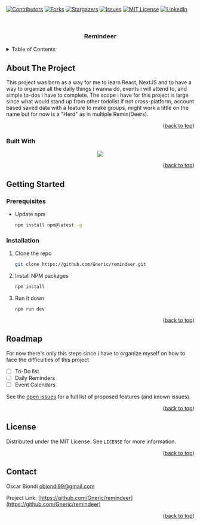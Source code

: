 <!-- Improved compatibility of back to top link: See: https://github.com/othneildrew/Best-README-Template/pull/73 -->
<a name="readme-top"></a>
<!--
*** Thanks for checking out the Best-README-Template. If you have a suggestion
*** that would make this better, please fork the repo and create a pull request
*** or simply open an issue with the tag "enhancement".
*** Don't forget to give the project a star!
*** Thanks again! Now go create something AMAZING! :D
-->



<!-- PROJECT SHIELDS -->
<!--
*** I'm using markdown "reference style" links for readability.
*** Reference links are enclosed in brackets [ ] instead of parentheses ( ).
*** See the bottom of this document for the declaration of the reference variables
*** for contributors-url, forks-url, etc. This is an optional, concise syntax you may use.
*** https://www.markdownguide.org/basic-syntax/#reference-style-links
-->
[![Contributors][contributors-shield]][contributors-url]
[![Forks][forks-shield]][forks-url]
[![Stargazers][stars-shield]][stars-url]
[![Issues][issues-shield]][issues-url]
[![MIT License][license-shield]][license-url]
[![LinkedIn][linkedin-shield]][linkedin-url]



<!-- PROJECT LOGO -->
<br />
<div align="center">
  <!-- <a href="https://github.com/Gneric/remindeer">
    <img src="images/logo.png" alt="Logo" width="80" height="80">
  </a> -->

<h3 align="center">Remindeer</h3>

  <!-- <p align="center">
    project_description
    <br />
    <a href="https://github.com/Gneric/remindeer"><strong>Explore the docs »</strong></a>
    <br />
    <br />
    <a href="https://github.com/Gneric/remindeer">View Demo</a>
    ·
    <a href="https://github.com/Gneric/remindeer/issues">Report Bug</a>
    ·
    <a href="https://github.com/Gneric/remindeer/issues">Request Feature</a>
  </p> -->
</div>



<!-- TABLE OF CONTENTS -->
<details>
  <summary>Table of Contents</summary>
  <ol>
    <li>
      <a href="#about-the-project">About The Project</a>
      <ul>
        <li><a href="#built-with">Built With</a></li>
      </ul>
    </li>
    <li>
      <a href="#getting-started">Getting Started</a>
      <ul>
        <li><a href="#prerequisites">Prerequisites</a></li>
        <li><a href="#installation">Installation</a></li>
      </ul>
    </li>
    <li><a href="#roadmap">Roadmap</a></li>
    <li><a href="#license">License</a></li>
    <li><a href="#contact">Contact</a></li>
  </ol>
</details>



<!-- ABOUT THE PROJECT -->
## About The Project
This project was born as a way for me to learn React, NextJS and to have a way to organize all the daily things i wanna do, events i will attend to, and simple to-dos i have to complete. The scope i have for this project is large since what would stand up from other todolist if not cross-platform, account based saved data with a feature to make groups, might work a little on the name but for now is a "Herd" as in multiple Remin(Deers).

<p align="right">(<a href="#readme-top">back to top</a>)</p>



### Built With

<p align="center">
  <a href="https://skillicons.dev">
    <img src="https://skillicons.dev/icons?i=react,next,nodejs&perline=3" />
  </a>
</p>

<p align="right">(<a href="#readme-top">back to top</a>)</p>



<!-- GETTING STARTED -->
## Getting Started

### Prerequisites
* Update npm

  ```sh
  npm install npm@latest -g
  ```

### Installation

1. Clone the repo
   ```sh
   git clone https://github.com/Gneric/remindeer.git
   ```
2. Install NPM packages
   ```sh
   npm install
   ```
3. Run it down
   ```npm
   npm run dev
   ```

<p align="right">(<a href="#readme-top">back to top</a>)</p>

<!-- ROADMAP -->
## Roadmap

For now there's only this steps since i have to organize myself on how to face the difficulties of this project

- [ ] To-Do list
- [ ] Daily Reminders
- [ ] Event Calendars

See the [open issues](https://github.com/Gneric/remindeer/issues) for a full list of proposed features (and known issues).

<p align="right">(<a href="#readme-top">back to top</a>)</p>

<!-- LICENSE -->
## License

Distributed under the MIT License. See `LICENSE` for more information.

<p align="right">(<a href="#readme-top">back to top</a>)</p>



<!-- CONTACT -->
## Contact

Oscar Biondi
obiondi99@gmail.com

Project Link: [https://github.com/Gneric/remindeer](https://github.com/Gneric/remindeer)

<p align="right">(<a href="#readme-top">back to top</a>)</p>

<!-- MARKDOWN LINKS & IMAGES -->
<!-- https://www.markdownguide.org/basic-syntax/#reference-style-links -->
[contributors-shield]: https://img.shields.io/github/contributors/Gneric/remindeer.svg?style=for-the-badge
[contributors-url]: https://github.com/Gneric/remindeer/graphs/contributors
[forks-shield]: https://img.shields.io/github/forks/Gneric/remindeer.svg?style=for-the-badge
[forks-url]: https://github.com/Gneric/remindeer/network/members
[stars-shield]: https://img.shields.io/github/stars/Gneric/remindeer.svg?style=for-the-badge
[stars-url]: https://github.com/Gneric/remindeer/stargazers
[issues-shield]: https://img.shields.io/github/issues/Gneric/remindeer.svg?style=for-the-badge
[issues-url]: https://github.com/Gneric/remindeer/issues
[license-shield]: https://img.shields.io/github/license/Gneric/remindeer.svg?style=for-the-badge
[license-url]: https://github.com/Gneric/remindeer/blob/master/LICENSE
[linkedin-shield]: https://img.shields.io/badge/-LinkedIn-black.svg?style=for-the-badge&logo=linkedin&colorB=555
[linkedin-url]: https://www.linkedin.com/in/obiondi/